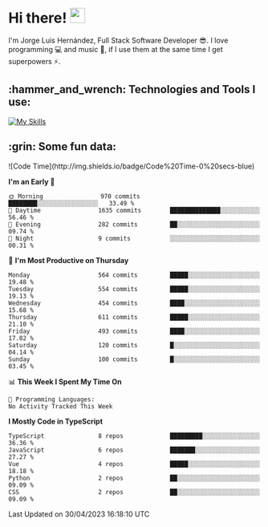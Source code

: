 <h1 align="left">
 <abc>
  <br>Hi there! <img src="https://user-images.githubusercontent.com/42378118/110234147-e3259600-7f4e-11eb-95be-0c4047144dea.gif" width="30"><br>
 </abc>
</h1>

I'm Jorge Luis Hernández, Full Stack Software Developer :sunglasses:. I love programming :computer: and music :musical_score:, if I use them at the same time I get superpowers :zap:. 


<h2 align="left">:hammer_and_wrench: Technologies and Tools I use:</h2>

[![My Skills](https://skillicons.dev/icons?i=js,ts,html,css,py,vue,react,next,nest,postgres,mysql)](https://skillicons.dev)

<h2 align="left">:grin: Some fun data:</h2>
<!--START_SECTION:waka-->
![Code Time](http://img.shields.io/badge/Code%20Time-0%20secs-blue)

**I'm an Early 🐤** 

```text
🌞 Morning                970 commits         ████████░░░░░░░░░░░░░░░░░   33.49 % 
🌆 Daytime                1635 commits        ██████████████░░░░░░░░░░░   56.46 % 
🌃 Evening                282 commits         ██░░░░░░░░░░░░░░░░░░░░░░░   09.74 % 
🌙 Night                  9 commits           ░░░░░░░░░░░░░░░░░░░░░░░░░   00.31 % 
```
📅 **I'm Most Productive on Thursday** 

```text
Monday                   564 commits         █████░░░░░░░░░░░░░░░░░░░░   19.48 % 
Tuesday                  554 commits         █████░░░░░░░░░░░░░░░░░░░░   19.13 % 
Wednesday                454 commits         ████░░░░░░░░░░░░░░░░░░░░░   15.68 % 
Thursday                 611 commits         █████░░░░░░░░░░░░░░░░░░░░   21.10 % 
Friday                   493 commits         ████░░░░░░░░░░░░░░░░░░░░░   17.02 % 
Saturday                 120 commits         █░░░░░░░░░░░░░░░░░░░░░░░░   04.14 % 
Sunday                   100 commits         █░░░░░░░░░░░░░░░░░░░░░░░░   03.45 % 
```


📊 **This Week I Spent My Time On** 

```text
💬 Programming Languages: 
No Activity Tracked This Week
```

**I Mostly Code in TypeScript** 

```text
TypeScript               8 repos             █████████░░░░░░░░░░░░░░░░   36.36 % 
JavaScript               6 repos             ███████░░░░░░░░░░░░░░░░░░   27.27 % 
Vue                      4 repos             █████░░░░░░░░░░░░░░░░░░░░   18.18 % 
Python                   2 repos             ██░░░░░░░░░░░░░░░░░░░░░░░   09.09 % 
CSS                      2 repos             ██░░░░░░░░░░░░░░░░░░░░░░░   09.09 % 
```




 Last Updated on 30/04/2023 16:18:10 UTC
<!--END_SECTION:waka-->
